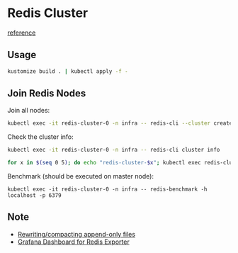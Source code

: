 # Redis Cluster
[reference](https://rancher.com/blog/2019/deploying-redis-cluster)
## Usage
```bash
kustomize build . | kubectl apply -f -
```
## Join Redis Nodes
Join all nodes:
```bash
kubectl exec -it redis-cluster-0 -n infra -- redis-cli --cluster create --cluster-replicas 1 $(kubectl get pods -n infra -o jsonpath='{range.items[*]}{.status.podIP}:6379 ' | rev | cut -c 7- | rev)
```
Check the cluster info:
```bash
kubectl exec -it redis-cluster-0 -n infra -- redis-cli cluster info
```
```bash
for x in $(seq 0 5); do echo "redis-cluster-$x"; kubectl exec redis-cluster-$x -n infra -- redis-cli role; echo; done
```
Benchmark (should be executed on master node):
```
kubectl exec -it redis-cluster-0 -n infra -- redis-benchmark -h localhost -p 6379
```
## Note
- [Rewriting/compacting append-only files](https://redislabs.com/ebook/part-2-core-concepts/chapter-4-keeping-data-safe-and-ensuring-performance/4-1-persistence-options/4-1-3-rewritingcompacting-append-only-files/)
- [Grafana Dashboard for Redis Exporter](https://grafana.com/grafana/dashboards/763/revisions)